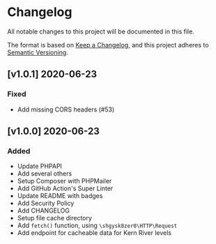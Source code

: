 # Changelog
All notable changes to this project will be documented in this file.

The format is based on [Keep a Changelog](https://keepachangelog.com/en/1.0.0/),
and this project adheres to [Semantic Versioning](https://semver.org/spec/v2.0.0.html).

<!-- markdownlint-disable -->
## [v1.0.1] 2020-06-23

### Fixed
- Add missing CORS headers (#53)

## [v1.0.0] 2020-06-23

### Added
- Update PHPAPI
- Add several others
- Setup Composer with PHPMailer
- Add GitHub Action's Super Linter
- Update README with badges
- Add Security Policy
- Add CHANGELOG
- Setup file cache directory
- Add `fetch()` function, using `\shgysk8zer0\HTTP\Request`
- Add endpoint for cacheable data for Kern River levels
<!-- markdownlint-restore -->
